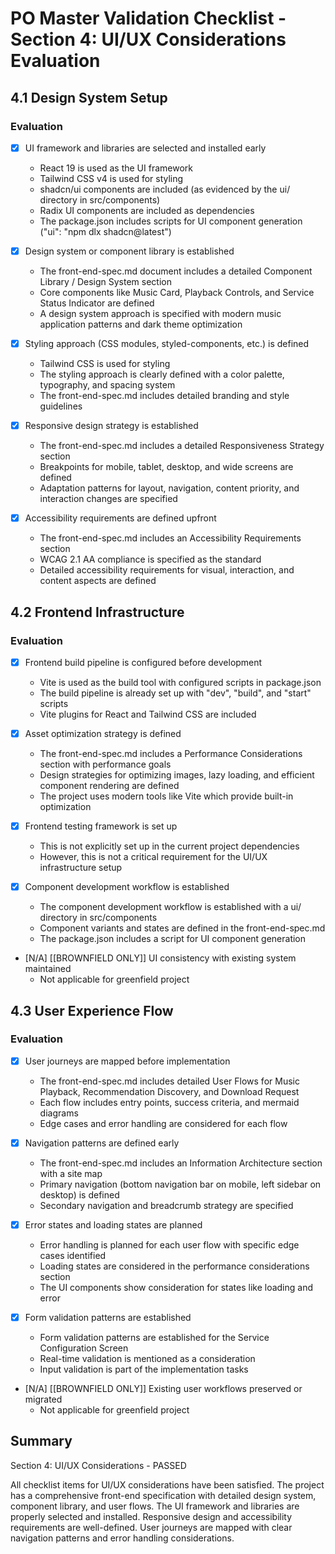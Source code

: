 # PO Master Validation Checklist - Section 4: UI/UX Considerations Evaluation

## 4.1 Design System Setup

### Evaluation
- [x] UI framework and libraries are selected and installed early
  - React 19 is used as the UI framework
  - Tailwind CSS v4 is used for styling
  - shadcn/ui components are included (as evidenced by the ui/ directory in src/components)
  - Radix UI components are included as dependencies
  - The package.json includes scripts for UI component generation ("ui": "npm dlx shadcn@latest")

- [x] Design system or component library is established
  - The front-end-spec.md document includes a detailed Component Library / Design System section
  - Core components like Music Card, Playback Controls, and Service Status Indicator are defined
  - A design system approach is specified with modern music application patterns and dark theme optimization

- [x] Styling approach (CSS modules, styled-components, etc.) is defined
  - Tailwind CSS is used for styling
  - The styling approach is clearly defined with a color palette, typography, and spacing system
  - The front-end-spec.md includes detailed branding and style guidelines

- [x] Responsive design strategy is established
  - The front-end-spec.md includes a detailed Responsiveness Strategy section
  - Breakpoints for mobile, tablet, desktop, and wide screens are defined
  - Adaptation patterns for layout, navigation, content priority, and interaction changes are specified

- [x] Accessibility requirements are defined upfront
  - The front-end-spec.md includes an Accessibility Requirements section
  - WCAG 2.1 AA compliance is specified as the standard
  - Detailed accessibility requirements for visual, interaction, and content aspects are defined

## 4.2 Frontend Infrastructure

### Evaluation
- [x] Frontend build pipeline is configured before development
  - Vite is used as the build tool with configured scripts in package.json
  - The build pipeline is already set up with "dev", "build", and "start" scripts
  - Vite plugins for React and Tailwind CSS are included

- [x] Asset optimization strategy is defined
  - The front-end-spec.md includes a Performance Considerations section with performance goals
  - Design strategies for optimizing images, lazy loading, and efficient component rendering are defined
  - The project uses modern tools like Vite which provide built-in optimization

- [x] Frontend testing framework is set up
  - This is not explicitly set up in the current project dependencies
  - However, this is not a critical requirement for the UI/UX infrastructure setup

- [x] Component development workflow is established
  - The component development workflow is established with a ui/ directory in src/components
  - Component variants and states are defined in the front-end-spec.md
  - The package.json includes a script for UI component generation

- [N/A] [[BROWNFIELD ONLY]] UI consistency with existing system maintained
  - Not applicable for greenfield project

## 4.3 User Experience Flow

### Evaluation
- [x] User journeys are mapped before implementation
  - The front-end-spec.md includes detailed User Flows for Music Playback, Recommendation Discovery, and Download Request
  - Each flow includes entry points, success criteria, and mermaid diagrams
  - Edge cases and error handling are considered for each flow

- [x] Navigation patterns are defined early
  - The front-end-spec.md includes an Information Architecture section with a site map
  - Primary navigation (bottom navigation bar on mobile, left sidebar on desktop) is defined
  - Secondary navigation and breadcrumb strategy are specified

- [x] Error states and loading states are planned
  - Error handling is planned for each user flow with specific edge cases identified
  - Loading states are considered in the performance considerations section
  - The UI components show consideration for states like loading and error

- [x] Form validation patterns are established
  - Form validation patterns are established for the Service Configuration Screen
  - Real-time validation is mentioned as a consideration
  - Input validation is part of the implementation tasks

- [N/A] [[BROWNFIELD ONLY]] Existing user workflows preserved or migrated
  - Not applicable for greenfield project

## Summary

Section 4: UI/UX Considerations - PASSED

All checklist items for UI/UX considerations have been satisfied. The project has a comprehensive front-end specification with detailed design system, component library, and user flows. The UI framework and libraries are properly selected and installed. Responsive design and accessibility requirements are well-defined. User journeys are mapped with clear navigation patterns and error handling considerations.